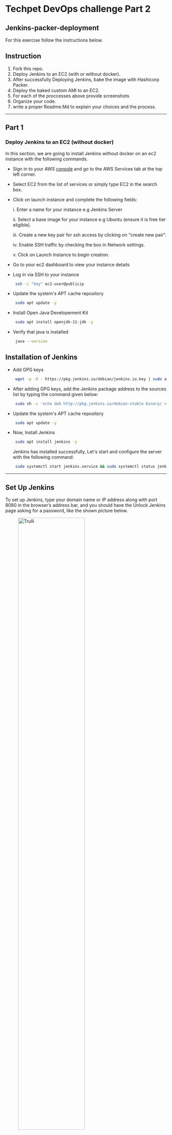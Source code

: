 # Techpet DevOps challenge Part 2

## Jenkins-packer-deployment

For this exercise follow the instructions below.


## Instruction
1. Fork this repo.
2. Deploy Jenkins to an EC2 (with or without docker).
3. After successfully Deploying Jenkins, bake the image with Hashicorp Packer.
4. Deploy the baked custom AMI to an EC2.
5. For each of the proccesses above provide screenshots
6. Organize your code.
7. write a proper Readme.Md to explain your choices and the process.

***



## Part 1

### Deploy Jenkins to an EC2 (without docker)

In this section, we are going to install Jenkins without docker on an ec2 instance with the following commands.


- Sign in to your AWS [console](https://us-east-1.console.aws.amazon.com) and go to the AWS Services tab at the top left corner.

- Select EC2 from the list of services or simply type EC2 in the search box.

- Click on launch instance and complete the following fields:
 
  i. Enter a name for your instance e.g Jenkins Server
  
  ii. Select a base image for your instance e.g Ubuntu (ensure it is free tier eligible).

  iii. Create a new key pair for ssh access by clicking on "create new pair".
  
  iv. Enable SSH traffic by checking the box in Network settings.

  v. Click on Launch Instance to begin creation.

- Go to your ec2 dashboard to view your instance details

- Log in via SSH to your instance
  ```bash
   ssh -i "key" ec2-user@publicip
  ```

- Update the system's APT cache repository
  ```bash
   sudo apt update -y
  ```
- Install Open Java Developement Kit
  ```bash
   sudo apt install openjdk-11-jdk -y
  ```
- Verify that java is installed
  ```bash
   java --version
  ```
## Installation of Jenkins
- Add GPG keys
  ```bash
   wget -p -O - https://pkg.jenkins.io/debian/jenkins.io.key | sudo apt-key add -
  ```

- After adding GPG keys, add the Jenkins package address to the sources list by typing the command given below:
  ```bash
   sudo sh -c 'echo deb http://pkg.jenkins.io/debian-stable binary/ > /etc/apt/sources.list.d/jenkins.list'
  ```
- Update the system's APT cache repository
  ```bash
   sudo apt update -y
  ```
- Now, Install Jenkins
  ```bash
   sudo apt install jenkins -y
  ```
    Jenkins has installed successfully, Let's start and configure the server with the following command:

   ```bash
    sudo systemctl start jenkins.service && sudo systemctl status jenkins.service
   ```
***
## Set Up Jenkins
To set up Jenkins, type your domain name or IP address along with port 8080 in the browser’s address bar, and you should have the Unlock Jenkins page asking for a password, like the shown picture below.
<figure>
<img src="https://linuxhint.com/wp-content/uploads/2017/12/How-to-Install-Jenkins-on-Ubuntu-16.png" alt="Trulli" style="width:70%">
<figcaption align="right"><b>Fig.1 Jenkins Installation on Ubuntu </b></figcaption> 
</figure>
<br />

***
## Enter default Password
You can get the password from the given location using the cat command in the terminal. The command for getting the password would be like this:

   ```bash
    sudo cat /var/lib/jenkins/secrets/initialAdminPassword
   ```
 This command will print the password straight out and you can copy and paste it into the password field on the Jenkins Unlock screen and click on the “Continue” button.

## Installation Cont'd
It will navigate you to the next screen where it will ask for either “install the suggested plugins” or “select the plugins of your choice”.
<figure>
<img src="https://linuxhint.com/wp-content/uploads/2017/12/How-to-Install-Jenkins-on-Ubuntu-19.png" alt="Trulli" style="width:70%">
<figcaption align = "center"><b>Fig.2 Jenkins Installation on Ubuntu </b></figcaption>
</figure>

## Installation Cont'd
Select the “Install suggested plugins”. On the click, it will start installing the default plugins.

<figure>
<img src="https://linuxhint.com/wp-content/uploads/2017/12/How-to-Install-Jenkins-on-Ubuntu-20.png" alt="Trulli" style="width:70%">
<figcaption align = "center"><b>Fig.3 Jenkins Installation on Ubuntu </b></figcaption>
</figure>

## Installation Cont'd

After the successful installation of plugins, it will ask for the setting of the admin user’s user name, password, and email address.
<figure>
<img src="https://linuxhint.com/wp-content/uploads/2017/12/21-1.png" alt="Trulli" style="width:70%">
<figcaption align = "center"><b>Fig.4 Jenkins Installation on Ubuntu </b></figcaption>
</figure>


## Installation Cont'd
Provide the required input fields and hit the “Save and Continue” button.

<figure>
<img src="https://linuxhint.com/wp-content/uploads/2017/12/How-to-Install-Jenkins-on-Ubuntu-22.png" alt="Trulli" style="width:70%">
<figcaption align = "center"><b>Fig.4 Jenkins Installation on Ubuntu </b></figcaption>
</figure>

## Installation Cont'd
Next, it will navigate you to a page for configuring the Jenkins URL. 

<figure>
<img src="https://linuxhint.com/wp-content/uploads/2017/12/How-to-Install-Jenkins-on-Ubuntu-23.png" alt="Trulli" style="width:70%">
<figcaption align = "center"><b>Fig.5 Jenkins Installation on Ubuntu </b></figcaption>
</figure>

For now, go with the default auto-generated URL and click on the “Save and Finish” button in the bottom right corner.

On the completion of the Jenkins setup, you can have the screen with the success message “Jenkins is ready!”, as shown below. 

<figure>
<img src="https://linuxhint.com/wp-content/uploads/2017/12/How-to-Install-Jenkins-on-Ubuntu-24.png" alt="Trulli" style="width:70%">
<figcaption align = "center"><b>Fig.6 Jenkins Installation on Ubuntu </b></figcaption>
</figure>

***
##  Part 2

### Create an AMI with Harshicorp Packer

In this section, we are going to walk through the process of creating an Amazon Machine Image that consists of a base OS of Ubuntu 20.04, Java Development Kit and Jenkins using Harshicorp Packer.

To get started, we have to install Harshicorp Packer. Packer can be installed on Windows, Linux and Mac. for more information, visit the official Packer [website](https://learn.hashicorp.com/tutorials/packer/get-started-install-cli).

I will walk you through the process for installing Packer on Linux.

- Add the HashiCorp GPG key.

  ```bash
   curl -fsSL https://apt.releases.hashicorp.com/gpg | sudo apt-key add -
  ``` 
- Add the official HashiCorp Linux repository.

  ```bash
   sudo apt-add-repository "deb [arch=amd64] https://apt.releases.hashicorp.com $(lsb_release -cs) main"
  ``` 

- Update and Install

  ```bash
   sudo apt-get update && sudo apt-get install packer
  ``` 
After installing Packer, verify the installation worked by opening a new command prompt or console, and checking that packer is available:


```bash
$ packer

Usage: packer [--version] [--help] <command> [<args>]

Available commands are:
    build           build image(s) from template
    console         creates a console for testing variable interpolation
    fix             fixes templates from old versions of packer
    fmt             Rewrites HCL2 config files to canonical format
    hcl2_upgrade    transform a JSON template into an HCL2 configuration
    init            Install missing plugins or upgrade plugins
    inspect         see components of a template
    validate        check that a template is valid
    version         Prints the Packer version
```

***
### Writing a Packer Template

A Packer template is a configuration file that defines the image you want to build and how to build it. Packer templates use the Hashicorp Configuration Language (HCL).

Create a new directory named packer_jenkins. This directory will contain our Packer template for this task.
 ```bash
   mkdir packer_jenkins
  ``` 

Navigate into the directory
   ```bash
     cd  packer_jenkins
  ``` 

Create a file aws-jenkins.pkr.hcl, add the following HCL block to it, and save the file.

  

```bash
packer {
  required_plugins {
    amazon = {
      version = ">= 0.0.2"
      source  = "github.com/hashicorp/amazon"
    }
  }
}

source "amazon-ebs" "ubuntu" {
  ami_name      = "jenkins-ec2"
  instance_type = "t2.micro"
  region        = "us-east-1"
  source_ami_filter {
    filters = {
      name                = "ubuntu/images/*ubuntu-focal-20.04-amd64-server-*"
      root-device-type    = "ebs"
      virtualization-type = "hvm"
    }
    most_recent = true
    owners      = ["099720109477"]
  }
  ssh_username = "ubuntu"
}

build {
  name = "jenkins-ec2"
  sources = [
    "source.amazon-ebs.ubuntu"
  ]
  
provisioner "shell" {
    inline = [
    "echo set debconf to Noninteractive", 
    "echo 'debconf debconf/frontend select Noninteractive' | sudo debconf-set-selections",
    "sudo apt install -y openjdk-11-jdk",
    "java --version",
    "wget -p -O - https://pkg.jenkins.io/debian/jenkins.io.key | sudo apt-key add -",
    "sudo sh -c 'echo deb http://pkg.jenkins.io/debian-stable binary/ > /etc/apt/sources.list.d/jenkins.list'",
    "sudo apt-get update -y",
    "sudo apt-get install jenkins -y",
    ]
  }
    
}
```
This Packer template  builds an AWS Ubuntu AMI pre-bundled with Java and Jenkins. In the following sections, we shall  review each block of this template in more detail.

### Packer Block


```bash
packer {
  required_plugins {
    amazon = {
      version = ">= 0.0.2"
      source  = "github.com/hashicorp/amazon"
    }
  }
}
  ```
The packer {} block contains Packer settings, including specifying a required Packer version.

In addition, you will find required_plugins block in the Packer block, which specifies all the plugin required by the template to build your image. Even though Packer is packaged into a single binary, it depends on plugins for much of its functionality. Some of these plugins, like the Amazon AMI Builder (AMI builder) which you will to use, are built, maintained, and distributed by HashiCorp but anyone can write and use plugins.

### Source Block


```bash
source "amazon-ebs" "ubuntu" {
  ami_name      = "learn-packer-linux-aws"
  instance_type = "t2.micro"
  region        = "us-west-2"
  source_ami_filter {
    filters = {
      name                = "ubuntu/images/*ubuntu-focal-20.04-amd64-server-*"
      root-device-type    = "ebs"
      virtualization-type = "hvm"
    }
    most_recent = true
    owners      = ["099720109477"]
  }
  ssh_username = "ubuntu"
}

  ```
The source block configures a specific builder plugin, which is then invoked by a build block. Source blocks use builders and communicators to define what kind of virtualization to use, how to launch the image you want to provision, and how to connect to it. Builders and communicators are bundled together and configured side-by-side in a source block.

A source block has two important labels: a builder type and a name. These two labels together will allow us to uniquely reference sources later on when we define build runs.

In the example template, the builder type is amazon-ebs and the name is ubuntu

### Build Block


```bash
build {
  sources = [
    "source.amazon-ebs.ubuntu"
  ]
}
  ```
The build block defines what Packer should do with the EC2 instance after it launches.

In the example template, the build block references the AMI defined by the source block above (source.amazon-ebs.ubuntu).

### Provisioners

```bash

provisioner "shell" {
    inline = [
    "echo set debconf to Noninteractive", 
    "echo 'debconf debconf/frontend select Noninteractive' | sudo debconf-set-selections",
    "sudo apt install -y openjdk-11-jdk",
    "java --version",
    "wget -p -O - https://pkg.jenkins.io/debian/jenkins.io.key | sudo apt-key add -",
    "sudo sh -c 'echo deb http://pkg.jenkins.io/debian-stable binary/ > /etc/apt/sources.list.d/jenkins.list'",
    "sudo apt-get update -y",
    "sudo apt-get install jenkins -y",
    ]
  }
  ```

Provisioners are components of Packer that install and configure software within a running machine prior to that machine being turned into a static image. They perform the major work of making the image contain useful software.

In our case, we have included various bash commands that will enable us install Jenkins alongside its dependencies i.e Java.

```bash
"echo set debconf to Noninteractive", 
"echo 'debconf debconf/frontend select Noninteractive' | sudo debconf-set-selections",
  ```
These commands will enable us run our bash commands non-interactively with scripts. This is useful because our installations are being executed with packer, we aren't installing from the machine's terminal.


```bash
"sudo apt install -y openjdk-11-jdk",
"java --version"
  ```
These commands are used to install Java and also verify that it installed correctly.

```bash
 "wget -p -O - https://pkg.jenkins.io/debian/jenkins.io.key | sudo apt-key add -",
 "sudo sh -c 'echo deb http://pkg.jenkins.io/debian-stable binary/ > /etc/apt/sources.list.d/jenkins.list'",
 "sudo apt-get update -y",
 "sudo apt-get install jenkins -y",
  ```
These commands are used to install Jenkins alongside its GPG keys.
***
## Authenticating AWS
Before you can build the AMI, you need to provide your AWS credentials to Packer. These credentials have permissions to create, modify and delete EC2 instances

Now set your secret key.
 ```bash
    export AWS_SECRET_ACCESS_KEY="<YOUR_AWS_SECRET_ACCESS_KEY>"
  ```
***

To alow Packer to access your IAM user credentials, set your AWS access key ID as an environment variable.
 ```bash
    export AWS_ACCESS_KEY_ID="<YOUR_AWS_ACCESS_KEY_ID>"
  ```
***

## Building our Packer Image
With our packer template setup, we shall proceed to building our image. To begin, complete the following procedures:

- Initialize your Packer configuration.
  ```bash
    packer init .
  ```
   You can also make sure your configuration is syntactically valid and internally consistent by using the packer validate command. If Packer detects any invalid configuration, Packer will print out the file name, the error type and line number of the invalid configuration. The example configuration provided above is valid, so Packer will return nothing.

- Validate your Packer configuration.
  ```bash
    packer validate .
  ```

- Build Packer Image
  ```bash
    packer build aws-jenkins.pkr.hcl
  ```
   Packer will begin the build process, this might take a while depending on your network speed and packages required to download.  Packer will print output similar to what is shown below when the build is complete.

Visit the [AWS](https://us-west-2.console.aws.amazon.com/ec2/v2/home?region=us-west-2#Images:visibility=owned-by-me;search=learn-packer-linux-aws;sort=name) Image page to verify that your image has been deployed successfully.


## Task 3: Deploy the AMI image to EC2

In this section will shall spin up an EC2 instance with our built image.

- Visit the [AWS](https://us-west-2.console.aws.amazon.com/ec2/v2/home?region=us-west-2#Images:visibility=owned-by-me;search=learn-packer-linux-aws;sort=name) AMI page on your dashboard

- Select the desired image and click on launch instance from AMI

- Fill in the required fields: Name, security group, key pair and networking.

- Finally, click on Launch Instance. Your image should now successfully spin up an EC2 instance.
***
## Summary
 We successfully deployed Jenkins on AWS and also built an AMI with Packer that is pre-bundled with Jenkins.
## References

- [Introduction to Packer](https://learn.hashicorp.com/tutorials/packer/aws-get-started-build-image?in=packer/aws-get-started)
- [Introduction to Pcker provisioners](https://learn.hashicorp.com/tutorials/packer/aws-get-started-provision)
- [Getting started with Jenkins](https://www.digitalocean.com/community/tutorials/how-to-install-jenkins-on-ubuntu-20-04)
